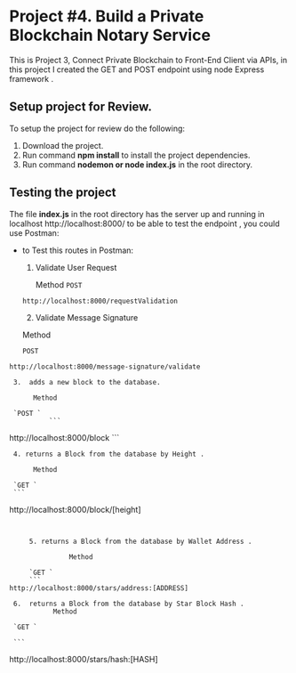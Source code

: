 # Project #4. Build a Private Blockchain Notary Service

This is Project 3, Connect Private Blockchain to Front-End Client via APIs, in this project I created the GET and POST endpoint using node Express framework  .

## Setup project for Review.

To setup the project for review do the following:
1. Download the project.
2. Run command __npm install__ to install the project dependencies.
3. Run command __nodemon or node index.js__ in the root directory.

## Testing the project

The file __index.js__ in the root directory has the server up and running in localhost
http://localhost:8000/  to be able to test the endpoint , you could use Postman:

*  to Test this routes in Postman:


     1.  Validate User Request
         
         Method
          `POST `
    ```
    http://localhost:8000/requestValidation
    ```
     
     2.  Validate Message Signature
     
     Method
     
     `POST `
     
 ```
http://localhost:8000/message-signature/validate
```

     3.  adds a new block to the database.
     
          Method
     
     `POST `
              ```
http://localhost:8000/block
    ```
     
     4. returns a Block from the database by Height .
     
          Method
     
     `GET `
     ```
http://localhost:8000/block/[height]
```


     5. returns a Block from the database by Wallet Address .
     
               Method
     
     `GET `
     ```
http://localhost:8000/stars/address:[ADDRESS]
```

     
     6.  returns a Block from the database by Star Block Hash .
               Method
     
     `GET `
     
     ```
http://localhost:8000/stars/hash:[HASH]
```





